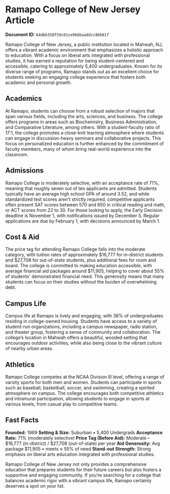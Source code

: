 # Ramapo College of New Jersey Article

**Document ID:** `64dbb358f59c01ce966baaddcc86b81f`

Ramapo College of New Jersey, a public institution located in Mahwah, NJ, offers a vibrant academic environment that emphasizes a holistic approach to education. With a focus on liberal arts integrated with professional studies, it has earned a reputation for being student-centered and accessible, catering to approximately 5,400 undergraduates. Known for its diverse range of programs, Ramapo stands out as an excellent choice for students seeking an engaging college experience that fosters both academic and personal growth.

## Academics
At Ramapo, students can choose from a robust selection of majors that span various fields, including the arts, sciences, and business. The college offers programs in areas such as Biochemistry, Business Administration, and Comparative Literature, among others. With a student-faculty ratio of 17:1, the college promotes a close-knit learning atmosphere where students can engage in discussion-heavy seminars and collaborative projects. This focus on personalized education is further enhanced by the commitment of faculty members, many of whom bring real-world experience into the classroom.

## Admissions
Ramapo College is moderately selective, with an acceptance rate of 71%, meaning that roughly seven out of ten applicants are admitted. Students typically have an average high school GPA of around 3.52, and while standardized test scores aren't strictly required, competitive applicants often present SAT scores between 570 and 650 in critical reading and math, or ACT scores from 22 to 30. For those looking to apply, the Early Decision deadline is November 1, with notifications issued by December 5. Regular applications are due by February 1, with decisions announced by March 1.

## Cost & Aid
The price tag for attending Ramapo College falls into the moderate category, with tuition rates of approximately $16,777 for in-district students and $27,708 for out-of-state students, plus additional fees for room and board. The college is committed to making education accessible, with average financial aid packages around $11,905, helping to cover about 55% of students' demonstrated financial need. This generosity means that many students can focus on their studies without the burden of overwhelming debt.

## Campus Life
Campus life at Ramapo is lively and engaging, with 38% of undergraduates residing in college-owned housing. Students have access to a variety of student-run organizations, including a campus newspaper, radio station, and theater group, fostering a sense of community and collaboration. The college’s location in Mahwah offers a beautiful, wooded setting that encourages outdoor activities, while also being close to the vibrant culture of nearby urban areas.

## Athletics
Ramapo College competes at the NCAA Division III level, offering a range of varsity sports for both men and women. Students can participate in sports such as baseball, basketball, soccer, and swimming, creating a spirited atmosphere on campus. The college encourages both competitive athletics and intramural participation, allowing students to engage in sports at various levels, from casual play to competitive teams.

## Fast Facts
**Founded:** 1969
**Setting & Size:** Suburban • 5,400 Undergrads
**Acceptance Rate:** 71% (moderately selective)
**Price Tag (Before Aid):** Moderate – $16,777 (in-district) / $27,708 (out-of-state) per year
**Aid Generosity:** Avg package $11,905 • meets ≈ 55% of need
**Stand-out Strength:** Strong emphasis on liberal arts education integrated with professional studies.

Ramapo College of New Jersey not only provides a comprehensive education that prepares students for their future careers but also fosters a supportive and engaging community. If you’re searching for a college that balances academic rigor with a vibrant campus life, Ramapo certainly deserves a spot on your list.
